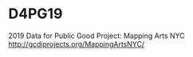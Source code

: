 # D4PG19
2019 Data for Public Good Project: Mapping Arts NYC
http://gcdiprojects.org/MappingArtsNYC/
